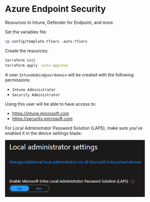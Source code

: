 # Azure Endpoint Security

Resources to Intune, Defender for Endpoint, and more.

Set the variables file:

```sh
cp config/template.tfvars .auto.tfvars
```

Create the resources:

```sh
terraform init
terraform apply -auto-approve
```

A user `IntuneAdmin@yourdomain` will be created with the following permissions:

- `Intune Administrator`
- `Security Administrator`

Using this user will be able to have access to:

- https://intune.microsoft.com
- https://security.microsoft.com

For Local Administrator Password Solution (LAPS), make sure you've enabled it in the device settings blade:

<img src=".assets/laps.png" />
